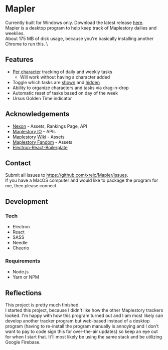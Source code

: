 # Mapler

Currently built for Windows only. Download the latest release [here](https://github.com/xreic/Mapler/releases). \
Mapler is a desktop program to help keep track of Maplestory dailies and weeklies. \
About 175 MB of disk usage, because you're basically installing another Chrome to run this. \

## Features

- [Per character](https://uc59ea92a731f9d76a2c8da69637.previews.dropboxusercontent.com/p/thumb/ABB-hR147du33yoNgO9ooy7upNgXGe3C82lN2aufY3fEOHwkaxTl4McowhnXkUlSSJzUbgiNII0fpEZbTb3DAkf4n2MX11vx52rDz0-Ep1eNg6OxsAwYz01nznE-4nxgObyCeZn240m-XhGRfbIzQ55y4UKR4UX0dOAP-mFA9bkytKuS--uwiaZP9Q5U5MqiAW9oMp4LPMNpcT71B8wGrrDpsxyud5tagmXleimIYqnSV7WBhA_rJYrGL8K4Cpp5qg9mUF_PgsixGg_IpdA1d0LS67bqloa-BZt09jUMPfsWgFNDdzFqaLPnHdA9xI7lCwTPJC0vHykUPRYeaiFWD71gVUNP6TZTSDwFjE0G8eayQGILmpFymaZbOw-xsZNR95Twd2FVsfG-29Ft3FuTjFLj/p.png?fv_content=true&size_mode=5) tracking of daily and weekly tasks
  - Will work without having a character added
- Toggle which tasks are [shown](https://uc83bffe78ed70a7f872b479f9db.previews.dropboxusercontent.com/p/thumb/ABAUngAajxXmvQ4-x8YT9xUwwT4_VY3EwwbaS-M9FI__c6nFOH4NDHWDYLDAKstswhSpRhBqMd-7W9Ik_Q2i4LzuEPrRY-GkUvoW9F8gNqWqIz22LHjf-ZStCoEwz9ZwXjjQ_9EJ2cZWSogaQ6EueN-3dajO5Sy9qTJdSkp6zWA7dt7mhprlYYAGSEclJ778350IOb7Pvm-PcRyzs2XFQqHDW3reWSBu-EurGqOKfKIRDqWBj_4Npysvtiqc0sC9FWqSNuMn6SD5qR_Gsa4bDEarisyC3gmLMWSNSgimp5RgpBdBghSsBAB_s46qo7tqlonqejLdd8u086Vaumi17yfwDYj6fift1tJGuH9H7Kyxpw-Bokekt-BqGogUHiXBDQbZQ_oge3a_qSNOciyf4nMC/p.png?fv_content=true&size_mode=5) and [hidden](https://uc3f78bd8440e8978e09634cc048.previews.dropboxusercontent.com/p/thumb/ABCi2f6Uz5mWtlWCWB2HhrRliiTStzMIe32AMyC-HYDsDLlfuDAS5FrVZp-JVNP8WotkSnmaRzxWBDeCZbg_iad7NfWj3X2lQW8indXGRkngdvx9GhLt8gRmvl6ZxHWkqOuzD3oexINiHUxZsW_L3vMa0zeMLCJctCA2YcQAFHdaj7F7wjWlOX8EYdq5HUtjkqfp_RTT17FRwuZ0oWijIa6wcWm6F_emEExtW0jVhE9XNyVq7IeJGkjJp11j99LPqL-4Le54r6zoeVZfrOTka_3ATn6Xp-kE5oi3_qPWUr76J2xn_WV8FOYvIwynTqrZfSMW2Y-IljexH-6rIWP9tYx77tbrPZ3kcrHLxOYLhEetuDuY_1jxSwoRgC-nM02v2o56T2-4Qzb-10wXVw5biOfC/p.png?fv_content=true&size_mode=5)
- Ability to organize characters and tasks via drag-n-drop
- Automatic reset of tasks based on day of the week
- Ursus Golden Time indicator

## Acknowledgements

- [Nexon](https://maplestory.nexon.net/) - Assets, Rankings Page, API
- [Maplestory IO](https://maplestory.io/) - APIs
- [Maplestory Wiki](https://maplestory.wiki/) - Assets
- [Maplestory Fandom](https://maplestory.fandom.com/wiki/MapleStory:Main_Page) - Assets
- [Electron-React-Boilerplate](https://github.com/electron-react-boilerplate/electron-react-boilerplate)

## Contact

Submit all issues to https://github.com/xreic/Mapler/issues. \
If you have a MacOS computer and would like to package the program for me, then please connect.

## Development

### Tech

- Electron
- React
- SASS
- Needle
- Cheerio

### Requirements

- Node.js
- Yarn or NPM

## Reflections

This project is pretty much finished. \
I started this project, because I didn't like how the other Maplestory trackers looked. I'm happy with how this program turned out and I am most likely can develop another tracker program but web-based instead of a desktop program (having to re-install the program manually is annoying and I don't want to pay to code sign this for over-the-air updates) so keep an eye out for when I start that. It'll most likely be using the same stack and be utilizing Google Firebase.
